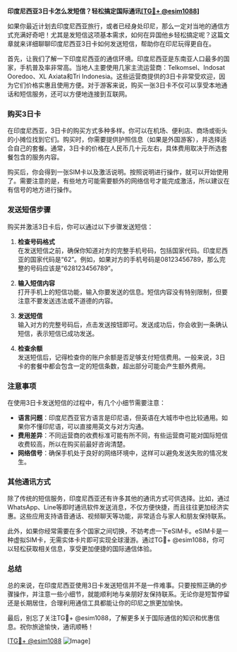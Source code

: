 **印度尼西亚3日卡怎么发短信？轻松搞定国际通讯[[TG💪+ @esim1088](https://t.me/s/esim1088)]**

如果你最近计划去印度尼西亚旅行，或者已经身处印尼，那么一定对当地的通信方式充满好奇吧！尤其是发短信这项基本需求，如何在异国他乡轻松搞定呢？这篇文章就来详细聊聊印度尼西亚3日卡如何发送短信，帮助你在印尼玩得更自在。

首先，让我们了解一下印度尼西亚的通信环境。印度尼西亚是东南亚人口最多的国家，手机普及率非常高。当地人主要使用几家主流运营商：Telkomsel、Indosat Ooredoo、XL Axiata和Tri Indonesia。这些运营商提供的3日卡非常受欢迎，因为它们价格实惠且使用方便。对于游客来说，购买一张3日卡不仅可以享受本地通话和短信服务，还可以方便地连接到互联网。

### 购买3日卡

在印度尼西亚，3日卡的购买方式多种多样。你可以在机场、便利店、商场或街头的小摊位找到它们。购买时，你需要提供护照信息（如果是外国游客），并选择适合自己的套餐。通常，3日卡的价格在人民币几十元左右，具体费用取决于所选套餐包含的服务内容。

购买后，你会得到一张SIM卡以及激活说明。按照说明进行操作，就可以开始使用了。需要注意的是，有些地方可能需要额外的网络信号才能完成激活，所以建议在有信号的地方进行操作。

### 发送短信步骤

购买并激活3日卡后，你可以通过以下步骤发送短信：

1. **检查号码格式**  
   在发送短信之前，确保你知道对方的完整手机号码，包括国家代码。印度尼西亚的国家代码是“62”。例如，如果对方的手机号码是08123456789，那么完整的号码应该是“628123456789”。

2. **输入短信内容**  
   打开手机上的短信功能，输入你要发送的信息。短信内容没有特别限制，但要注意不要发送违法或不道德的内容。

3. **发送短信**  
   输入对方的完整号码后，点击发送按钮即可。发送成功后，你会收到一条确认短信，表示短信已成功发送。

4. **检查余额**  
   发送短信后，记得检查你的账户余额是否足够支付短信费用。一般来说，3日卡的套餐中都会包含一定的短信条数，超出部分可能会产生额外费用。

### 注意事项

在使用3日卡发送短信的过程中，有几个小细节需要注意：

- **语言问题**：印度尼西亚官方语言是印尼语，但英语在大城市中也比较通用。如果你不懂印尼语，可以直接用英文与对方沟通。
- **费用差异**：不同运营商的收费标准可能有所不同，有些运营商可能对国际短信收费较高，所以在购买前最好咨询清楚。
- **网络信号**：确保手机处于良好的网络环境中，这样可以避免发送失败的情况发生。

### 其他通讯方式

除了传统的短信服务，印度尼西亚还有许多其他的通讯方式可供选择。比如，通过WhatsApp、Line等即时通讯软件发送消息，不仅方便快捷，而且往往更加经济实惠。这些应用支持语音通话、视频聊天等功能，非常适合与家人和朋友保持联系。

此外，如果你经常需要在多个国家之间切换，不妨考虑一下eSIM卡。eSIM卡是一种虚拟SIM卡，无需实体卡片即可实现全球漫游。通过TG💪+ @esim1088，你可以轻松获取相关信息，享受更加便捷的国际通信体验。

### 总结

总的来说，在印度尼西亚使用3日卡发送短信并不是一件难事。只要按照正确的步骤操作，并注意一些小细节，就能顺利地与亲朋好友保持联系。无论你是短暂停留还是长期居住，合理利用通信工具都能让你的印尼之旅更加愉快。

最后，别忘了关注TG💪+ @esim1088，了解更多关于国际通信的知识和优惠信息。祝你旅途愉快，通讯顺畅！

[[TG💪+ @esim1088](https://t.me/s/esim1088) ![Image](https://i.postimg.cc/4NQfJmqS/Snipaste-2025-05-13-00-14-12.png)]
